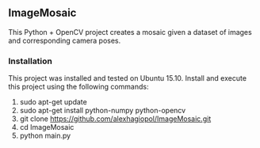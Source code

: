 ## ImageMosaic

This Python + OpenCV project creates a mosaic given a dataset of images and corresponding camera poses.

### Installation
This project was installed and tested on Ubuntu 15.10. Install and execute this project using the following commands:

1. sudo apt-get update
2. sudo apt-get install python-numpy python-opencv
3. git clone https://github.com/alexhagiopol/ImageMosaic.git
4. cd ImageMosaic
5. python main.py


